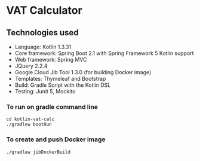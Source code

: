 # VAT Calculator

## Technologies used

* Language: Kotlin 1.3.31
* Core framework: Spring Boot 2.1 with Spring Framework 5 Kotlin support
* Web framework: Spring MVC
* JQuery 2.2.4
* Google Cloud Jib Tool 1.3.0 (for building Docker image)
* Templates: Thymeleaf and Bootstrap
* Build: Gradle Script with the Kotlin DSL
* Testing: Junit 5, Mockito

### To run on gradle command line

```
cd kotlin-vat-calc
./gradlew bootRun
```

### To create and push Docker image

```
./gradlew jibDockerBuild
```





